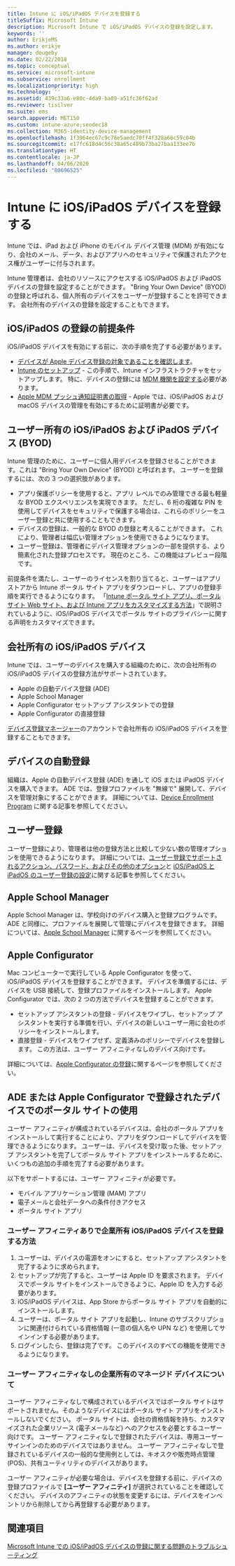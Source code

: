 ```yaml
---
title: Intune に iOS/iPadOS デバイスを登録する
titleSuffix: Microsoft Intune
description: Microsoft Intune で iOS/iPadOS デバイスの登録を設定します。
keywords: ''
author: ErikjeMS
ms.author: erikje
manager: dougeby
ms.date: 02/22/2018
ms.topic: conceptual
ms.service: microsoft-intune
ms.subservice: enrollment
ms.localizationpriority: high
ms.technology: ''
ms.assetid: 439c33a6-e80c-4da9-ba09-a51fc36f62ad
ms.reviewer: tisilver
ms.suite: ems
search.appverid: MET150
ms.custom: intune-azure;seodec18
ms.collection: M365-identity-device-management
ms.openlocfilehash: 1f3964ec67c9c78e5aedc70ff4f328a66c59c04b
ms.sourcegitcommit: e17fc618d4c56c38a65c489b73ba27baa133ee7b
ms.translationtype: HT
ms.contentlocale: ja-JP
ms.lasthandoff: 04/06/2020
ms.locfileid: "80696525"
---
```

# <a name="enroll-iosipados-devices-in-intune"></a>Intune に iOS/iPadOS デバイスを登録する

Intune では、iPad および iPhone のモバイル デバイス管理 (MDM) が有効になり、会社のメール、データ、およびアプリへのセキュリティで保護されたアクセス権がユーザーに付与されます。

Intune 管理者は、会社のリソースにアクセスする iOS/iPadOS および iPadOS デバイスの登録を設定することができます。 "Bring Your Own Device" (BYOD) の登録と呼ばれる、個人所有のデバイスをユーザーが登録することを許可できます。 会社所有のデバイスの登録を設定することもできます。

## <a name="prerequisites-for-iosipados-enrollment"></a>iOS/iPadOS の登録の前提条件

iOS/iPadOS デバイスを有効にする前に、次の手順を完了する必要があります。

- [デバイスが Apple デバイス登録の対象であることを確認します](https://support.apple.com/en-us/HT204142#eligibility)。
- [Intune のセットアップ](../fundamentals/setup-steps.md) - この手順で、Intune インフラストラクチャをセットアップします。 特に、デバイスの登録には [MDM 機関を設定する](../fundamentals/mdm-authority-set.md)必要があります。
- [Apple MDM プッシュ通知証明書の取得](apple-mdm-push-certificate-get.md) - Apple では、iOS/iPadOS および macOS デバイスの管理を有効にするために証明書が必要です。

## <a name="user-owned-iosipados-and-ipados-devices-byod"></a>ユーザー所有の iOS/iPadOS および iPadOS デバイス (BYOD)

Intune 管理のために、ユーザーに個人用デバイスを登録させることができます。これは "Bring Your Own Device" (BYOD) と呼ばれます。 ユーザーを登録するには、次の 3 つの選択肢があります。
- アプリ保護ポリシーを使用すると、アプリ レベルでのみ管理できる最も軽量な BYOD エクスペリエンスを実現できます。 ただし、6 桁の複雑な PIN を使用してデバイスをセキュリティで保護する場合は、これらのポリシーをユーザー登録と共に使用することもできます。
- デバイスの登録は、一般的な BYOD の登録と考えることができます。 これにより、管理者は幅広い管理オプションを使用できるようになります。
- ユーザー登録は、管理者にデバイス管理オプションの一部を提供する、より簡素化された登録プロセスです。 現在のところ、この機能はプレビュー段階です。 

前提条件を満たし、ユーザーのライセンスを割り当てると、ユーザーはアプリ ストアから Intune ポータル サイト アプリをダウンロードし、アプリの登録手順を実行できるようになります。 「[Intune ポータル サイト アプリ、ポータル サイト Web サイト、および Intune アプリをカスタマイズする方法](../apps/company-portal-app.md#configuration)」で説明されているように、iOS/iPadOS デバイスでポータル サイトのプライバシーに関する声明をカスタマイズできます。

## <a name="company-owned-iosipados-devices"></a>会社所有の iOS/iPadOS デバイス

Intune では、ユーザーのデバイスを購入する組織のために、次の会社所有の iOS/iPadOS デバイスの登録方法がサポートされています。

- Apple の自動デバイス登録 (ADE)
- Apple School Manager
- Apple Configurator セットアップ アシスタントでの登録
- Apple Configurator の直接登録

[デバイス登録マネージャー](device-enrollment-manager-enroll.md)のアカウントで会社所有の iOS/iPadOS デバイスを登録することもできます。

## <a name="automated-device-enrollment"></a>デバイスの自動登録

組織は、Apple の自動デバイス登録 (ADE) を通して iOS または iPadOS デバイスを購入できます。 ADE では、登録プロファイルを "無線で" 展開して、デバイスを管理対象にすることができます。 詳細については、[Device Enrollment Program](device-enrollment-program-enroll-ios.md) に関する記事を参照してください。

## <a name="user-enrollment"></a>ユーザー登録
ユーザー登録により、管理者は他の登録方法と比較して少ない数の管理オプションを使用できるようになります。 詳細については、[ユーザー登録でサポートされるアクション、パスワード、およびその他のオプション](ios-user-enrollment-supported-actions.md)と [iOS/iPadOS と iPadOS のユーザー登録の設定](ios-user-enrollment.md)に関する記事を参照してください。

## <a name="apple-school-manager"></a>Apple School Manager

Apple School Manager は、学校向けのデバイス購入と登録プログラムです。 ADE と同様に、プロファイルを展開して管理にデバイスを登録できます。 詳細については、[Apple School Manager](apple-school-manager-set-up-ios.md) に関するページを参照してください。

## <a name="apple-configurator"></a>Apple Configurator

Mac コンピューターで実行している Apple Configurator を使って、iOS/iPadOS デバイスを登録することができます。 デバイスを準備するには、デバイスを USB 接続して、登録プロファイルをインストールします。 Apple Configurator では、次の 2 つの方法でデバイスを登録することができます。

- セットアップ アシスタントの登録 - デバイスをワイプし、セットアップ アシスタントを実行する準備を行い、デバイスの新しいユーザー用に会社のポリシーをインストールします。
- 直接登録 - デバイスをワイプせず、定義済みのポリシーでデバイスを登録します。 この方法は、ユーザー アフィニティなしのデバイス向けです。

詳細については、[Apple Configurator の登録](apple-configurator-enroll-ios.md)に関するページを参照してください。

## <a name="use-the-company-portal-on-ade-enrolled-or-apple-configurator-enrolled-devices"></a>ADE または Apple Configurator で登録されたデバイスでのポータル サイトの使用

ユーザー アフィニティが構成されているデバイスは、会社のポータル アプリをインストールして実行することにより、アプリをダウンロードしてデバイスを管理できるようになります。 ユーザーは、デバイスを受け取った後、セットアップ アシスタントを完了してポータル サイト アプリをインストールするために、いくつもの追加の手順を完了する必要があります。

以下をサポートするには、ユーザー アフィニティが必要です。

- モバイル アプリケーション管理 (MAM) アプリ
- 電子メールと会社データへの条件付きアクセス
- ポータル サイト アプリ

### <a name="how-users-enroll-corporate-owned-iosipados-devices-with-user-affinity"></a>ユーザー アフィニティありで企業所有 iOS/iPadOS デバイスを登録する方法

1. ユーザーは、デバイスの電源をオンにすると、セットアップ アシスタントを完了するように求められます。
2. セットアップが完了すると、ユーザーは Apple ID を要求されます。 デバイスでポータル サイトをインストールできるように、Apple ID を入力する必要があります。
3. iOS/iPadOS デバイスは、App Store からポータル サイト アプリを自動的にインストールします。
4. ユーザーは、ポータル サイト アプリを起動し、Intune のサブスクリプションに関連付けられている資格情報 (一意の個人名や UPN など) を使用してサインインする必要があります。
5. ログインしたら、登録は完了です。 このデバイスのすべての機能を使用できるようになります。

### <a name="about-corporate-owned-managed-devices-with-no-user-affinity"></a>ユーザー アフィニティなしの企業所有のマネージド デバイスについて

ユーザー アフィニティなしで構成されているデバイスではポータル サイトはサポートされません。そのようなデバイスにはポータル サイト アプリをインストールしないでください。 ポータル サイトは、会社の資格情報を持ち、カスタマイズされた企業リソース (電子メールなど) へのアクセスを必要とするユーザー向けです。 ユーザー アフィニティなしで登録されたデバイスは、専用ユーザー サインインのためのデバイスではありません。 ユーザー アフィニティなしで登録されているデバイスの一般的な使用例としては、キオスクや販売時点管理 (POS)、共有ユーティリティのデバイスがあります。

ユーザー アフィニティが必要な場合は、デバイスを登録する前に、デバイスの登録プロファイルで **[ユーザー アフィニティ]** が選択されていることを確認してください。 デバイスのアフィニティの状態を変更するには、デバイスをインベントリから削除してから再登録する必要があります。

## <a name="see-also"></a>関連項目

[Microsoft Intune での iOS/iPadOS デバイスの登録に関する問題のトラブルシューティング](https://support.microsoft.com/help/4039809)
